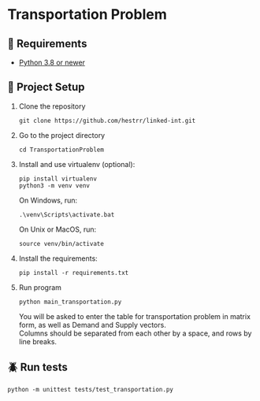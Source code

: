 # Transportation Problem

## 🔗 Requirements
- [Python 3.8 or newer](https://www.python.org/downloads/)

## 🚀 Project Setup
1. Clone the repository
    ```shell
    git clone https://github.com/hestrr/linked-int.git
    ```
2. Go to the project directory
    ```shell
    cd TransportationProblem
    ```
3. Install and use virtualenv (optional):
    ```shell
    pip install virtualenv
    python3 -m venv venv
    ```
   On Windows, run:
    ```shell
    .\venv\Scripts\activate.bat
    ```
   On Unix or MacOS, run:
    ```shell
    source venv/bin/activate
    ```
4. Install the requirements:
    ```shell
    pip install -r requirements.txt
    ```
5. Run program
    ```shell
    python main_transportation.py
    ```
   You will be asked to enter the table for transportation problem in matrix form, as well as Demand and Supply vectors.  
   Columns should be separated from each other by a space, and rows by line breaks.

## 🪲 Run tests
```shell
python -m unittest tests/test_transportation.py
```